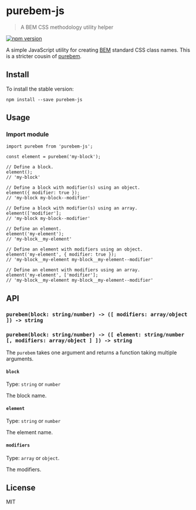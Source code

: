 # purebem-js

> A BEM CSS methodology utility helper

[![npm version](https://img.shields.io/npm/v/purebem-js.svg?style=flat-square)](https://www.npmjs.com/package/purebem-js)

A simple JavaScript utility for creating [BEM](http://getbem.com) standard CSS class names. This is a stricter cousin of [purebem](https://github.com/billogram/purebem).

## Install

To install the stable version:

```
npm install --save purebem-js
```

## Usage

### Import module

```
import purebem from 'purebem-js';

const element = purebem('my-block');

// Define a block.
element();
// 'my-block'

// Define a block with modifier(s) using an object.
element({ modifier: true });
// 'my-block my-block--modifier'

// Define a block with modifier(s) using an array.
element(['modifier'];
// 'my-block my-block--modifier'

// Define an element.
element('my-element');
// 'my-block__my-element'

// Define an element with modifiers using an object.
element('my-element', { modifier: true });
// 'my-block__my-element my-block__my-element--modifier'

// Define an element with modifiers using an array.
element('my-element', ['modifier'];
// 'my-block__my-element my-block__my-element--modifier'
```

## API

### `purebem(block: string/number) -> ([ modifiers: array/object ]) -> string`
### `purebem(block: string/number) -> ([ element: string/number [, modifiers: array/object ] ]) -> string`

The `purebem` takes one argument and returns a function taking multiple arguments.

#### `block`

Type: `string` or `number`

The block name.

#### `element`

Type: `string` or `number`

The element name.

#### `modifiers`

Type: `array` or `object`.

The modifiers.

## License

MIT
